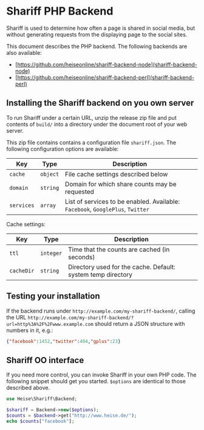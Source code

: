 Shariff PHP Backend
===================

Shariff is used to determine how often a page is shared in social media, but without generating requests from the displaying page to the social sites.

This document describes the PHP backend. The following backends are also available:

* [https://github.com/heiseonline/shariff-backend-node](shariff-backend-node)
* [https://github.com/heiseonline/shariff-backend-perl](shariff-backend-perl)

Installing the Shariff backend on you own server
------------------------------------------------

To run Shariff under a certain URL, unzip the release zip file and put contents of `build/` into a directory under the document root of your web server.

This zip file contains contains a configuration file `shariff.json`. The following configuration options are available:

| Key         | Type | Description |
|-------------|------|-------------|
| `cache`    | `object`  | File cache settings described below |
| `domain`   | `string` | Domain for which share counts may be requested |
| `services` | `array` | List of services to be enabled. Available: `Facebook`, `GooglePlus`, `Twitter` |

Cache settings:

| Key         | Type | Description |
|-------------|------|-------------|
| `ttl` | `integer` | Time that the counts are cached (in seconds) |
| `cacheDir` | `string` | Directory used for the cache. Default: system temp directory |

Testing your installation
-------------------------

If the backend runs under `http://example.com/my-shariff-backend/`, calling the URL `http://example.com/my-shariff-backend/?url=http%3A%2F%2Fwww.example.com` should return a JSON structure with numbers in it, e.g.:

```json
{"facebook":1452,"twitter":404,"gplus":23}
```


Shariff OO interface
--------------------

If you need more control, you can invoke Shariff in your own PHP code. The following snippet should get you started. `$options` are identical to those described above.

```php
use Heise\Shariff\Backend;

$shariff = Backend->new($options);
$counts = $backend->get("http://www.heise.de/");
echo $counts["facebook"];
```

